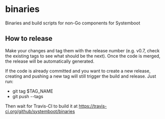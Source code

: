 # binaries
Binaries and build scripts for non-Go components for Systemboot

## How to release

Make your changes and tag them with the release number (e.g. v0.7, check the
existing tags to see what should be the next).
Once the code is merged, the release will be automatically generated.

If the code is already committed and you want to create a new release, creating
and pushing a new tag will still trigger the build and release. Just run:

* git tag $TAG_NAME
* git push --tags

Then wait for Travis-CI to build it at https://travis-ci.org/github/systemboot/binaries

